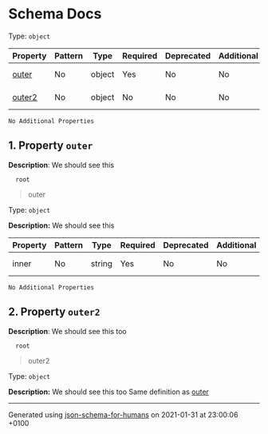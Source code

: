 # Schema Docs

Type: `object`

| Property | Pattern | Type | Required | Deprecated | Additional | Description |
| -------- | ------- | ---- | -------- | ---------- | ---------- | ----------- |
| [outer](#outer)|No|object|Yes|No| No|We should see this|
| [outer2](#outer2)|No|object|No|No| No|We should see this too|
`No Additional Properties`

## <a name="outer"></a> 1. Property `outer`

**Description**:  We should see this

      root
 >   outer

Type: `object`

**Description:** We should see this

| Property | Pattern | Type | Required | Deprecated | Additional | Description |
| -------- | ------- | ---- | -------- | ---------- | ---------- | ----------- |
|inner|No|string|Yes|No| No|inner description|
`No Additional Properties`

## <a name="outer2"></a> 2. Property `outer2`

**Description**:  We should see this too

      root
 >   outer2

Type: `object`

**Description:** We should see this too
        Same definition as [outer](#outer)

----------------------------------------------------------------------------------------------------------------------------
Generated using [json-schema-for-humans](https://github.com/coveooss/json-schema-for-humans) on 2021-01-31 at 23:00:06 +0100